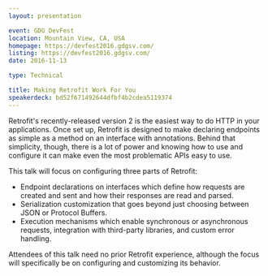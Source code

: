 ```yaml
---
layout: presentation

event: GDG DevFest
location: Mountain View, CA, USA
homepage: https://devfest2016.gdgsv.com/
listing: https://devfest2016.gdgsv.com/
date: 2016-11-13

type: Technical

title: Making Retrofit Work For You
speakerdeck: bd52f671492644dfbf4b2cdea5119374
---
```


Retrofit's recently-released version 2 is the easiest way to do HTTP in your applications. Once set up, Retrofit is designed to make declaring endpoints as simple as a method on an interface with annotations. Behind that simplicity, though, there is a lot of power and knowing how to use and configure it can make even the most problematic APIs easy to use.

This talk will focus on configuring three parts of Retrofit:

* Endpoint declarations on interfaces which define how requests are created and sent and how their responses are read and parsed.
* Serialization customization that goes beyond just choosing between JSON or Protocol Buffers.
* Execution mechanisms which enable synchronous or asynchronous requests, integration with third-party libraries, and custom error handling.

Attendees of this talk need no prior Retrofit experience, although the focus will specifically be on configuring and customizing its behavior.
